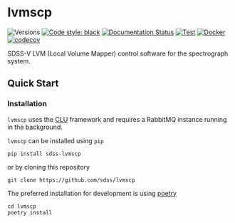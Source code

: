 # lvmscp

![Versions](https://img.shields.io/badge/python->3.9-blue)
[![Code style: black](https://img.shields.io/badge/code%20style-black-000000.svg)](https://github.com/psf/black)
[![Documentation Status](https://readthedocs.org/projects/lvmscp/badge/?version=latest)](https://lvmscp.readthedocs.io/en/latest/?badge=latest)
[![Test](https://github.com/sdss/lvmscp/actions/workflows/test.yml/badge.svg)](https://github.com/sdss/lvmscp/actions/workflows/test.yml)
[![Docker](https://github.com/sdss/lvmscp/actions/workflows/docker.yml/badge.svg)](https://github.com/sdss/lvmscp/actions/workflows/docker.yml)
[![codecov](https://codecov.io/gh/sdss/lvmscp/branch/main/graph/badge.svg?token=RYKAKyfNpZ)](https://codecov.io/gh/sdss/lvmscp)

SDSS-V LVM (Local Volume Mapper) control software for the spectrograph system.

## Quick Start

### Installation

`lvmscp` uses the [CLU](https://clu.readthedocs.io/en/latest/) framework and requires a RabbitMQ instance running in the background.

`lvmscp` can be installed using `pip`

```console
pip install sdss-lvmscp
```

or by cloning this repository

```console
git clone https://github.com/sdss/lvmscp
```

The preferred installation for development is using [poetry](https://python-poetry.org/)

```console
cd lvmscp
poetry install
```
